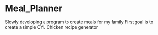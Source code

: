 # Meal_Planner
 Slowly developing a program to create  meals for my family
 First goal is to create a simple CYL Chicken recipe generator
